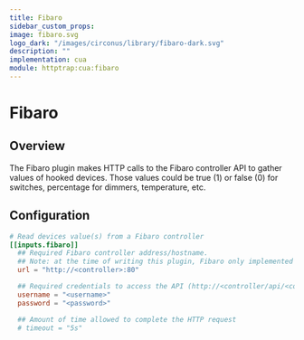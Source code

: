 ```yaml
---
title: Fibaro
sidebar_custom_props:
image: fibaro.svg
logo_dark: "/images/circonus/library/fibaro-dark.svg"
description: ""
implementation: cua
module: httptrap:cua:fibaro
---
```


# Fibaro

## Overview

The Fibaro plugin makes HTTP calls to the Fibaro controller API to gather values of hooked devices.
Those values could be true (1) or false (0) for switches, percentage for dimmers, temperature, etc.

## Configuration

```toml
# Read devices value(s) from a Fibaro controller
[[inputs.fibaro]]
  ## Required Fibaro controller address/hostname.
  ## Note: at the time of writing this plugin, Fibaro only implemented http - no https available
  url = "http://<controller>:80"

  ## Required credentials to access the API (http://<controller/api/<component>)
  username = "<username>"
  password = "<password>"

  ## Amount of time allowed to complete the HTTP request
  # timeout = "5s"
```
